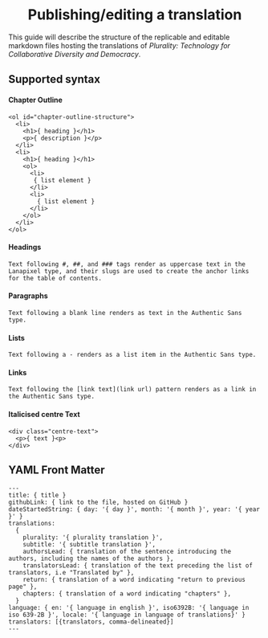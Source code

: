 <div align="center" style="margin-top: 5px; margin-bottom: 10px;">
  <h1>Publishing/editing a translation</h1>
</div>

This guide will describe the structure of the replicable and editable markdown files hosting the translations of _Plurality: Technology for Collaborative Diversity and Democracy_.

## Supported syntax

#### Chapter Outline

```
<ol id="chapter-outline-structure">
  <li>
    <h1>{ heading }</h1>
    <p>{ description }</p>
  </li>
  <li>
    <h1>{ heading }</h1>
    <ol>
      <li>
       { list element }
      </li>
      <li>
        { list element }
      </li>
    </ol>
  </li>
</ol>
```

#### Headings

```
Text following #, ##, and ### tags render as uppercase text in the Lanapixel type, and their slugs are used to create the anchor links for the table of contents.
```

#### Paragraphs

```
Text following a blank line renders as text in the Authentic Sans type.
```

#### Lists

```
Text following a - renders as a list item in the Authentic Sans type.
```

#### Links

```
Text following the [link text](link url) pattern renders as a link in the Authentic Sans type.
```

#### Italicised centre Text

```
<div class="centre-text">
  <p>{ text }<p>
</div>
```

## YAML Front Matter

```
---
title: { title }
githubLink: { link to the file, hosted on GitHub }
dateStartedString: { day: '{ day }', month: '{ month }', year: '{ year }' }
translations:
  {
    plurality: '{ plurality translation }',
    subtitle: '{ subtitle translation }',
    authorsLead: { translation of the sentence introducing the authors, including the names of the authors },
    translatorsLead: { translation of the text preceding the list of translators, i.e "Translated by" },
    return: { translation of a word indicating "return to previous page" },
    chapters: { translation of a word indicating "chapters" },
  }
language: { en: '{ language in english }', iso6392B: '{ language in iso 639-2B }', locale: '{ language in language of translations}' }
translators: [{translators, comma-delineated}]
---
```
